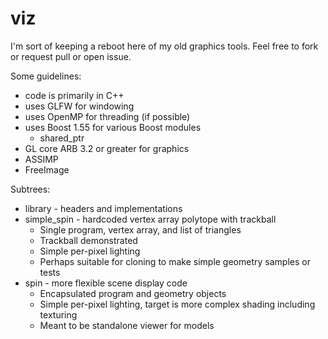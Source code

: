 viz
===

I'm sort of keeping a reboot here of my old graphics tools.  Feel free to fork or request pull or open issue.

Some guidelines:
* code is primarily in C++
* uses GLFW for windowing
* uses OpenMP for threading (if possible)
* uses Boost 1.55 for various Boost modules
  * shared_ptr 
* GL core ARB 3.2 or greater for graphics
* ASSIMP
* FreeImage

Subtrees:
* library - headers and implementations
* simple_spin - hardcoded vertex array polytope with trackball
  * Single program, vertex array, and list of triangles
  * Trackball demonstrated
  * Simple per-pixel lighting
  * Perhaps suitable for cloning to make simple geometry samples or tests
* spin - more flexible scene display code
  * Encapsulated program and geometry objects
  * Simple per-pixel lighting, target is more complex shading including texturing
  * Meant to be standalone viewer for models
